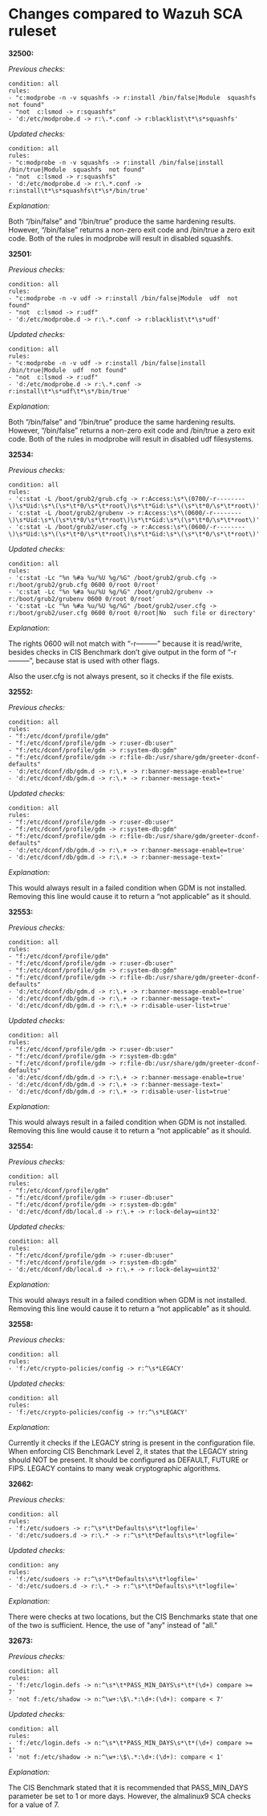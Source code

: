 # Changes compared to Wazuh SCA ruleset

**32500:**

*Previous checks:*
```
condition: all  
rules:  
- "c:modprobe -n -v squashfs -> r:install /bin/false|Module  squashfs  not found"  
- "not  c:lsmod -> r:squashfs"  
- 'd:/etc/modprobe.d -> r:\.*.conf -> r:blacklist\t*\s*squashfs'
```
*Updated checks:*
```
condition: all  
rules:  
- "c:modprobe -n -v squashfs -> r:install /bin/false|install /bin/true|Module  squashfs  not found"  
- "not  c:lsmod -> r:squashfs"  
- 'd:/etc/modprobe.d -> r:\.*.conf -> r:install\t*\s*squashfs\t*\s*/bin/true'
```
*Explanation:*

Both “/bin/false” and “/bin/true” produce the  same  hardening  results. However, “/bin/false” returns a non-zero exit code and /bin/true a zero exit code. Both of the  rules in modprobe  will  result in disabled  squashfs.

**32501:**

*Previous checks:*
```
condition: all  
rules:  
- "c:modprobe -n -v udf -> r:install /bin/false|Module  udf  not found"  
- "not  c:lsmod -> r:udf"  
- 'd:/etc/modprobe.d -> r:\.*.conf -> r:blacklist\t*\s*udf'
```
*Updated checks:*
```
condition: all  
rules:  
- "c:modprobe -n -v udf -> r:install /bin/false|install /bin/true|Module  udf  not found"  
- "not  c:lsmod -> r:udf"  
- 'd:/etc/modprobe.d -> r:\.*.conf -> r:install\t*\s*udf\t*\s*/bin/true'
```
*Explanation:*

Both “/bin/false” and “/bin/true” produce the  same  hardening  results. However, “/bin/false” returns a non-zero exit code and /bin/true a zero exit code. Both of the  rules in modprobe  will  result in disabled  udf  filesystems.

**32534:**

*Previous checks:*
```
condition: all  
rules:  
- 'c:stat -L /boot/grub2/grub.cfg -> r:Access:\s*\(0700/-r--------\)\s*Uid:\s*\(\s*\t*0/\s*\t*root\)\s*\t*Gid:\s*\(\s*\t*0/\s*\t*root\)'  
- 'c:stat -L /boot/grub2/grubenv -> r:Access:\s*\(0600/-r--------\)\s*Uid:\s*\(\s*\t*0/\s*\t*root\)\s*\t*Gid:\s*\(\s*\t*0/\s*\t*root\)'  
- 'c:stat -L /boot/grub2/user.cfg -> r:Access:\s*\(0600/-r--------\)\s*Uid:\s*\(\s*\t*0/\s*\t*root\)\s*\t*Gid:\s*\(\s*\t*0/\s*\t*root\)'  
```
*Updated checks:*
```
condition: all  
rules:  
- 'c:stat -Lc "%n %#a %u/%U %g/%G" /boot/grub2/grub.cfg -> r:/boot/grub2/grub.cfg 0600 0/root 0/root'  
- 'c:stat -Lc "%n %#a %u/%U %g/%G" /boot/grub2/grubenv -> r:/boot/grub2/grubenv 0600 0/root 0/root'  
- 'c:stat -Lc "%n %#a %u/%U %g/%G" /boot/grub2/user.cfg -> r:/boot/grub2/user.cfg 0600 0/root 0/root|No  such file or directory'  
```
*Explanation:*

The rights 0600 will  not match with “-r———” because  it is read/write, besides checks in CIS Benchmark don’t  give output in the form of “-r———”, because stat is used  with  other  flags.

Also  the  user.cfg is not  always present, so  it checks if  the file exists.

**32552:**

*Previous checks:*
```
condition: all  
rules:  
- "f:/etc/dconf/profile/gdm"  
- "f:/etc/dconf/profile/gdm -> r:user-db:user"  
- "f:/etc/dconf/profile/gdm -> r:system-db:gdm"  
- "f:/etc/dconf/profile/gdm -> r:file-db:/usr/share/gdm/greeter-dconf-defaults"  
- 'd:/etc/dconf/db/gdm.d -> r:\.+ -> r:banner-message-enable=true'  
- 'd:/etc/dconf/db/gdm.d -> r:\.+ -> r:banner-message-text='  
```
*Updated checks:*
```
condition: all  
rules:  
- "f:/etc/dconf/profile/gdm -> r:user-db:user"  
- "f:/etc/dconf/profile/gdm -> r:system-db:gdm"  
- "f:/etc/dconf/profile/gdm -> r:file-db:/usr/share/gdm/greeter-dconf-defaults"  
- 'd:/etc/dconf/db/gdm.d -> r:\.+ -> r:banner-message-enable=true'  
- 'd:/etc/dconf/db/gdm.d -> r:\.+ -> r:banner-message-text='  
```
*Explanation:*

This  would  always  result in a failed  condition  when GDM is not  installed. Removing  this line would  cause  it  to return a “not  applicable” as it  should.

**32553:**

*Previous checks:*
```
condition: all  
rules:  
- "f:/etc/dconf/profile/gdm"  
- "f:/etc/dconf/profile/gdm -> r:user-db:user"  
- "f:/etc/dconf/profile/gdm -> r:system-db:gdm"  
- "f:/etc/dconf/profile/gdm -> r:file-db:/usr/share/gdm/greeter-dconf-defaults"  
- 'd:/etc/dconf/db/gdm.d -> r:\.+ -> r:banner-message-enable=true'  
- 'd:/etc/dconf/db/gdm.d -> r:\.+ -> r:banner-message-text='  
- 'd:/etc/dconf/db/gdm.d -> r:\.+ -> r:disable-user-list=true'
```
*Updated checks:*
```
condition: all  
rules:  
- "f:/etc/dconf/profile/gdm -> r:user-db:user"  
- "f:/etc/dconf/profile/gdm -> r:system-db:gdm"  
- "f:/etc/dconf/profile/gdm -> r:file-db:/usr/share/gdm/greeter-dconf-defaults"  
- 'd:/etc/dconf/db/gdm.d -> r:\.+ -> r:banner-message-enable=true'  
- 'd:/etc/dconf/db/gdm.d -> r:\.+ -> r:banner-message-text='  
- 'd:/etc/dconf/db/gdm.d -> r:\.+ -> r:disable-user-list=true'  
```
*Explanation:*

This  would  always  result in a failed  condition  when GDM is not  installed. Removing  this line would  cause  it  to return a “not  applicable” as it  should.

**32554:**

*Previous checks:*
```
condition: all  
rules:  
- "f:/etc/dconf/profile/gdm"  
- "f:/etc/dconf/profile/gdm -> r:user-db:user"  
- "f:/etc/dconf/profile/gdm -> r:system-db:gdm"  
- 'd:/etc/dconf/db/local.d -> r:\.+ -> r:lock-delay=uint32'
```
*Updated checks:*
```
condition: all  
rules:  
- "f:/etc/dconf/profile/gdm -> r:user-db:user"  
- "f:/etc/dconf/profile/gdm -> r:system-db:gdm"  
- 'd:/etc/dconf/db/local.d -> r:\.+ -> r:lock-delay=uint32'
```
*Explanation:*

This  would  always  result in a failed  condition  when GDM is not  installed. Removing  this line would  cause  it  to return a “not  applicable” as it  should.

**32558:**

*Previous checks:*
```
condition: all  
rules:  
- 'f:/etc/crypto-policies/config -> r:^\s*LEGACY'
```
*Updated checks:*
```
condition: all  
rules:  
- 'f:/etc/crypto-policies/config -> !r:^\s*LEGACY'
```
*Explanation:*

Currently  it checks if  the  LEGACY string is present in the  configuration file. When  enforcing CIS Benchmark Level 2, it  states  that  the  LEGACY string  should NOT be present. It should  be  configured as DEFAULT, FUTURE or FIPS. LEGACY contains  to  many  weak  cryptographic  algorithms.

**32662:**

*Previous checks:*
```
condition: all  
rules:  
- 'f:/etc/sudoers -> r:^\s*\t*Defaults\s*\t*logfile='  
- 'd:/etc/sudoers.d -> r:\.* -> r:^\s*\t*Defaults\s*\t*logfile='
```
*Updated checks:*
```
condition: any  
rules:  
- 'f:/etc/sudoers -> r:^\s*\t*Defaults\s*\t*logfile='  
- 'd:/etc/sudoers.d -> r:\.* -> r:^\s*\t*Defaults\s*\t*logfile='
```
*Explanation:*

There  were checks at two  locations, but the CIS Benchmarks state that  one of the  two is sufficient. Hence, the  use of "any" instead of "all."

**32673:**

*Previous checks:*
```
condition: all  
rules:  
- 'f:/etc/login.defs -> n:^\s*\t*PASS_MIN_DAYS\s*\t*(\d+) compare >= 7'  
- 'not f:/etc/shadow -> n:^\w+:\$\.*:\d+:(\d+): compare < 7'
```
*Updated checks:*
```
condition: all  
rules:  
- 'f:/etc/login.defs -> n:^\s*\t*PASS_MIN_DAYS\s*\t*(\d+) compare >= 1'  
- 'not f:/etc/shadow -> n:^\w+:\$\.*:\d+:(\d+): compare < 1'
```
*Explanation:*

The CIS Benchmark stated  that  it is recommended  that PASS_MIN_DAYS parameter be set to 1 or more days. However, the almalinux9 SCA checks  for a value of 7.
